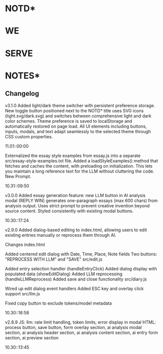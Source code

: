 # NOTD*

# WE
# SERVE
# NOTES*



## Changelog

v3.1.0
Added light/dark theme switcher with persistent preference storage. New toggle button positioned next to the NOTD* title uses SVG icons (light.svg/dark.svg) and switches between comprehensive light and dark color schemes. Theme preference is saved to localStorage and automatically restored on page load. All UI elements including buttons, inputs, modals, and text adapt seamlessly to the selected theme through CSS custom properties.

11.01::00:00


Externalized the essay style examples from 
essay.js into a separate src/essay-style-examples.txt file. Added a loadStyleExamples() method that fetches and caches the content, with preloading on initialization. This lets you maintain a long reference text for the LLM without cluttering the code.
New Prompt.

10.31::09:50


v3.0.0
Added essay generation feature: new LLM button in AI analysis modal (REPLY WIN) generates one-paragraph essays (max 600 chars) from analysis output. Uses strict prompt to prevent creative invention beyond source content. Styled consistently with existing modal buttons.

10.30::17:24


v2.9.0
Added dialog-based editing to index.html, allowing users to edit existing entries manually or reprocess them through AI.

Changes
index.html

Added centered edit dialog with Date, Time, Place, Note fields
Two buttons: "REPROCESS WITH LLM" and "SAVE"
src/edit.js

Added entry selection handler (handleEntryClick)
Added dialog display with populated data (showEditDialog)
Added LLM reprocessing (handleLLMReprocess)
Added save and close functionality
src/diary.js

Wired up edit dialog event handlers
Added ESC key and overlay click support
src/llm.js

Fixed copy button to exclude tokens/model metadata

10.30::16:58


v2.8.9
JS: llm: rate limit handling, token limits, error display in modal
HTML: process button, save button, form overlay section, ai analysis modal section, ai analysis header section, ai analysis content section, ai entry form section, ai preview section

10.30::13:45

